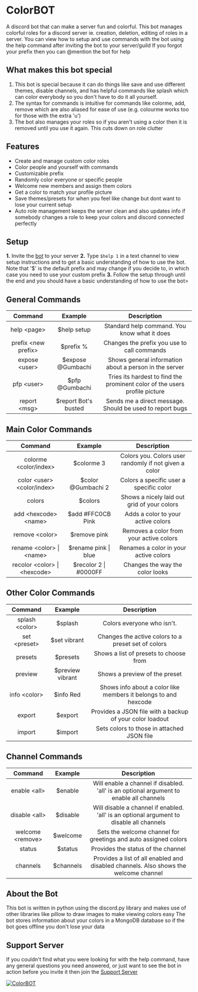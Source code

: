 # ColorBOT

A discord bot that can make a server fun and colorful.
This bot manages colorful roles for a discord server ie. creation, deletion, editing of roles in a server.
You can view how to setup and use commands with the bot using the help command after inviting the bot to your server/guild
If you forgot your prefix then you can @mention the bot for help

## What makes this bot special

1. This bot is special because it can do things like save and use different themes, disable channels, and has helpful commands like splash which can color everybody so you don't have to do it all yourself.
2. The syntax for commands is intuitive for commands like colorme, add, remove which are also aliased for ease of use (e.g. colourme works too for those with the extra 'u')
3. The bot also manages your roles so if you aren't using a color then it is removed until you use it again. This cuts down on role clutter

## Features

* Create and manage custom color roles
* Color people and yourself with commands
* Customizable prefix
* Randomly color everyone or specific people
* Welcome new members and assign them colors
* Get a color to match your profile picture
* Save themes/presets for when you feel like change but dont want to lose your current setup
* Auto role management keeps the server clean and also updates info if somebody changes a role to keep your colors and discord connected perfectly

## Setup

**1.** Invite the [bot](https://discordapp.com/api/oauth2/authorize?client_id=589685258841096206&permissions=268561488&redirect_uri=https%3A%2F%2Fdiscordapp.com%2Foauth2%2Fauthorize%3F%26client_id%3D589685258841096206%26scope%3Dbot&scope=bot) to your server
**2.** Type `$help 1` in a text channel to view setup instructions and to get a basic understanding of how to use the bot. Note that '$' is the default prefix and may change if you decide to, in which case you need to use your custom prefix
**3.** Follow the setup through until the end and you should have a basic understanding of how to use the bot>

## General Commands

|      **Command**     |      **Example**     |                               **Description**                              |
|:--------------------:|:--------------------:|:--------------------------------------------------------------------------:|
| help \<page>         | $help setup          | Standard help command. You know what it does                               |
| prefix \<new prefix> | $prefix %            | Changes the prefix you use to call commands                                |
| expose \<user>       | $expose @Gumbachi    | Shows general information about a person in the server                     |
| pfp \<user>          | $pfp @Gumbachi       | Tries its hardest to find the prominent color of the users profile picture |
| report \<msg>        | $report Bot's busted | Sends me a direct message. Should be used to report bugs                   |

## Main Color Commands

|             **Command**             |       **Example**       |                                 **Description**                                |
|:-----------------------------------:|:-----------------------:|:------------------------------------------------------------------------------:|
| colorme \<color/index>              | $colorme 3               | Colors you. Colors user randomly if not given a color                          |
| color \<user> \<color/index>        | $color @Gumbachi 2    | Colors a specific user a specific color                                        |
| colors                              | $colors                  | Shows a nicely laid out grid of your colors                                    |
| add \<hexcode> \<name>              | $add #FFC0CB Pink        | Adds a color to your active colors                                             |
| remove \<color>                | $remove pink             | Removes a color from your active colors                                        |
| rename \<color> \| \<name> | $rename pink \| blue     | Renames a color in your active colors                                         |
| recolor \<color> \| \<hexcode> | $recolor 2 \| #0000FF | Changes the way the color looks                                               |

## Other Color Commands

|   **Command**   |    **Example**   |                                                **Description**                                                |
|:---------------:|:----------------:|:-------------------------------------------------------------------------------------------------------------:|
| splash \<color> | $splash          | Colors everyone who isn't. |
| set \<preset>   | $set vibrant     | Changes the active colors to a preset set of colors                                                           |
| presets         | $presets         | Shows a list of presets to choose from                                                                        |
| preview         | $preview vibrant | Shows a preview of the preset                                                                                 |
| info \<color>   | $info Red        | Shows info about a color like members it belongs to and hexcode                                               |
| export          | $export          | Provides a JSON file with a backup of your color loadout                                                      |
| import          | $import          | Sets colors to those in attached JSON file              |

## Channel Commands

|    **Command**    | **Example** |                                                   **Description**                                                   |
|:-----------------:|:-----------:|:-------------------------------------------------------------------------------------------------------------------:|
| enable \<all>     | $enable     | Will enable a channel if disabled. 'all' is an optional argument to enable all channels                             |
| disable \<all>    | $disable    | Will disable a channel if enabled. 'all' is an optional argument to disable all channels                            |
| welcome \<remove> | $welcome    | Sets the welcome channel for greetings and auto assigned colors |
| status            | $status     | Provides the status of the channel                                                                                  |
| channels          | $channels   | Provides a list of all enabled and disabled channels. Also shows the welcome channel                                |

## About the Bot

This bot is written in python using the discord.py library and makes use of other libraries like pillow to draw images to make viewing colors easy
The bot stores information about your colors in a MongoDB database so if the bot goes offline you don't lose your data

## Support Server

If you couldn't find what you were looking for with the help command, have any general questions you need answered, or just want to see the bot in action before you invite it then join the [Support Server](https://discord.gg/rhvyup5)

<a href="https://top.gg/bot/589685258841096206" >
  <img src="https://top.gg/api/widget/589685258841096206.svg" alt="ColorBOT" />
</a>

